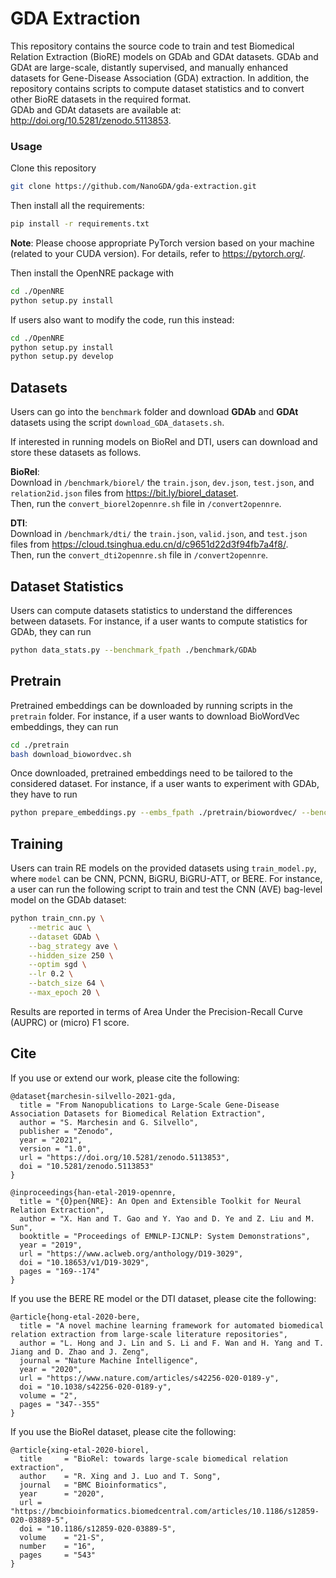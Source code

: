 # GDA Extraction
This repository contains the source code to train and test Biomedical Relation Extraction (BioRE) models on GDAb and GDAt datasets. GDAb and GDAt are large-scale, distantly supervised, and manually enhanced datasets for Gene-Disease Association (GDA) extraction. In addition, the repository contains scripts to compute dataset statistics and to convert other BioRE datasets in the required format. <br /> GDAb and GDAt datasets are available at: http://doi.org/10.5281/zenodo.5113853.

### Usage

Clone this repository

```bash
git clone https://github.com/NanoGDA/gda-extraction.git
```

Then install all the requirements:

```bash
pip install -r requirements.txt
```

**Note**: Please choose appropriate PyTorch version based on your machine (related to your CUDA version). For details, refer to https://pytorch.org/. 

Then install the OpenNRE package with 
```bash
cd ./OpenNRE
python setup.py install 
```

If users also want to modify the code, run this instead:
```bash
cd ./OpenNRE
python setup.py install
python setup.py develop
```

## Datasets 

Users can go into the `benchmark` folder and download <b>GDAb</b> and <b>GDAt</b> datasets using the script `download_GDA_datasets.sh`. 

If interested in running models on BioRel and DTI, users can download and store these datasets as follows.

<b>BioRel</b>: <br />
Download in `/benchmark/biorel/` the `train.json`, `dev.json`, `test.json`, and `relation2id.json` files from https://bit.ly/biorel_dataset. <br />
Then, run the `convert_biorel2opennre.sh` file in `/convert2opennre`.

<b>DTI</b>: <br />
Download in `/benchmark/dti/` the `train.json`, `valid.json`, and `test.json` files from https://cloud.tsinghua.edu.cn/d/c9651d22d3f94fb7a4f8/. <br />
Then, run the `convert_dti2opennre.sh` file in `/convert2opennre`.

## Dataset Statistics

Users can compute datasets statistics to understand the differences between datasets. For instance, if a user wants to compute statistics for GDAb, they can run

```bash
python data_stats.py --benchmark_fpath ./benchmark/GDAb
```

## Pretrain
Pretrained embeddings can be downloaded by running scripts in the ``pretrain`` folder. For instance, if a user wants to download BioWordVec embeddings, they can run

```bash
cd ./pretrain
bash download_biowordvec.sh
```

Once downloaded, pretrained embeddings need to be tailored to the considered dataset. For instance, if a user wants to experiment with GDAb, they have to run

```bash
python prepare_embeddings.py --embs_fpath ./pretrain/biowordvec/ --benchmark_fpath ./benchmark/GDAb/
```

## Training

Users can train RE models on the provided datasets using ``train_model.py``, where ``model`` can be CNN, PCNN, BiGRU, BiGRU-ATT, or BERE. For instance, a user can run the following script to train and test the CNN (AVE) bag-level model on the GDAb dataset:
```bash
python train_cnn.py \
    --metric auc \
    --dataset GDAb \
    --bag_strategy ave \
    --hidden_size 250 \
    --optim sgd \
    --lr 0.2 \
    --batch_size 64 \
    --max_epoch 20 \
```

Results are reported in terms of Area Under the Precision-Recall Curve (AUPRC) or (micro) F1 score.

## Cite

If you use or extend our work, please cite the following:

```
@dataset{marchesin-silvello-2021-gda,
  title = "From Nanopublications to Large-Scale Gene-Disease Association Datasets for Biomedical Relation Extraction",
  author = "S. Marchesin and G. Silvello",
  publisher = "Zenodo",
  year = "2021",
  version = "1.0",
  url = "https://doi.org/10.5281/zenodo.5113853",
  doi = "10.5281/zenodo.5113853"
}
```

```
@inproceedings{han-etal-2019-opennre,
  title = "{O}pen{NRE}: An Open and Extensible Toolkit for Neural Relation Extraction",
  author = "X. Han and T. Gao and Y. Yao and D. Ye and Z. Liu and M. Sun",
  booktitle = "Proceedings of EMNLP-IJCNLP: System Demonstrations",
  year = "2019",
  url = "https://www.aclweb.org/anthology/D19-3029",
  doi = "10.18653/v1/D19-3029",
  pages = "169--174"
}
```

If you use the BERE RE model or the DTI dataset, please cite the following:

```
@article{hong-etal-2020-bere,
  title = "A novel machine learning framework for automated biomedical relation extraction from large-scale literature repositories",
  author = "L. Hong and J. Lin and S. Li and F. Wan and H. Yang and T. Jiang and D. Zhao and J. Zeng",
  journal = "Nature Machine Intelligence",
  year = "2020",
  url = "https://www.nature.com/articles/s42256-020-0189-y",
  doi = "10.1038/s42256-020-0189-y",
  volume = "2",
  pages = "347--355"	
}
```

If you use the BioRel dataset, please cite the following:

```
@article{xing-etal-2020-biorel,
  title     = "BioRel: towards large-scale biomedical relation extraction",
  author    = "R. Xing and J. Luo and T. Song",
  journal   = "BMC Bioinformatics",
  year      = "2020",
  url = "https://bmcbioinformatics.biomedcentral.com/articles/10.1186/s12859-020-03889-5",
  doi = "10.1186/s12859-020-03889-5",
  volume    = "21-S",
  number    = "16",
  pages     = "543"
}
```
